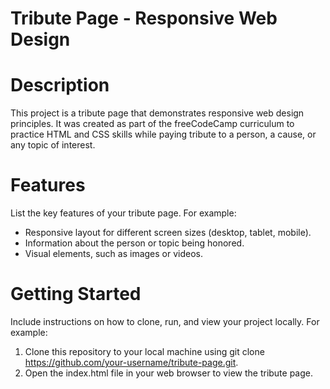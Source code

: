 # Tribute Page - Responsive Web Design

# Description

This project is a tribute page that demonstrates responsive web design principles. It was created as part of the freeCodeCamp curriculum to practice HTML and CSS skills while paying tribute to a person, a cause, or any topic of interest.

# Features

List the key features of your tribute page. For example:

- Responsive layout for different screen sizes (desktop, tablet, mobile).
- Information about the person or topic being honored.
- Visual elements, such as images or videos.

# Getting Started

Include instructions on how to clone, run, and view your project locally. For example:

  1. Clone this repository to your local machine using git clone https://github.com/your-username/tribute-page.git.
  1. Open the index.html file in your web browser to view the tribute page.
